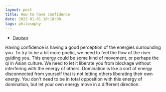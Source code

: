 ```yaml
---
layout: post
title: How to have confidence
date: 2022-01-01 10:18:00
tags: philosophy
---
```


- [Daoism](https://en.wikipedia.org/wiki/Taoism)

Having confidence is having a good perception of the energies surrounding you. To try to be a bit more poetic, we need to feel the flow of the river guiding you. This energy could be some kind of movement, or perhaps the qi in Asian culture. We need to let it liberate you from blockage without interfering with the energy of others. Domination is like a sort of energy disconnected from yourself that is not letting others liberating their own energy. You don't need to be in total opposition with this energy of domination, but let your own energy move in a different direction. 